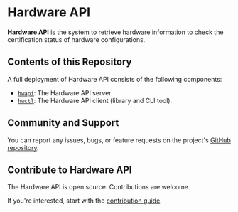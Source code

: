 # Hardware API

**Hardware API** is the system to retrieve hardware information to
check the certification status of hardware configurations.

## Contents of this Repository

A full deployment of Hardware API consists of the following components:

- [`hwapi`](./server/): The Hardware API server.
- [`hwctl`](./client/): The Hardware API client (library and CLI tool).

## Community and Support

You can report any issues, bugs, or feature requests on the project's
[GitHub repository][github].

## Contribute to Hardware API

The Hardware API is open source. Contributions are welcome.

If you're interested, start with the [contribution guide](./CONTRIBUTING.md).

[github]: https://github.com/canonical/hardware-api
